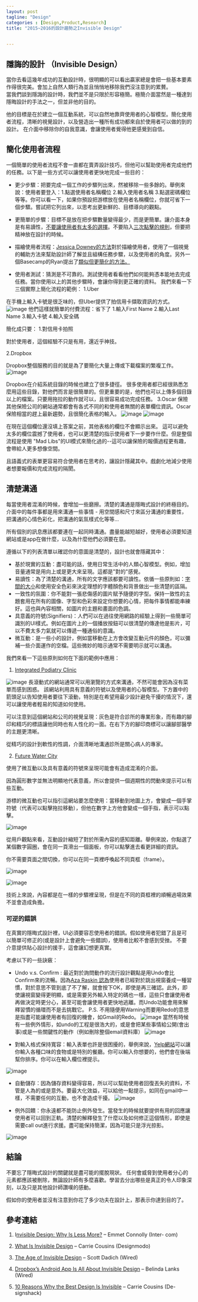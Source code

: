 ```yaml
---
layout: post
tagline: "Design"
categories : [Design,Product,Research]
title: "2015~2016的設計趨勢之Invisible Design"

 
---
```

## 隱誨的設計 （Invisible Design）
當你去看這幾年成功的互動設計時，很明顯的可以看出贏家總是會把一些基本要素作得很完美。會加上自然人類行為並且悄悄地移除我們沒注意到的累贅。  
當我們談到隱誨的設計時，我們並不是只限於形容極簡。極簡介面當然是一種達到隱晦設計的手法之一，但並非他的目的。

他的目標是在於建立一個互動系統，可以自然地靠齊使用者的心智模型。簡化使用者流程，清晰的視覺設計，以及營造出一種所有成功都來自於使用者可以做的到的設計。
在介面中移除你的自我意識，會讓使用者覺得他更感覺到自信。
## 簡化使用者流程
一個簡單的使用者流程不會一直都在賣弄設計技巧，但他可以幫助使用者完成他們的任務。以下是一些方式可以讓使用者更快地完成一些目的：
- 更少步驟：把要完成一個工作的步驟列出來，然被移除一些多餘的。舉例來說：使用者要登入：1.點選使用者名稱欄位 2.輸入使用者名稱 3.點選密碼欄位等等。你可以看一下，如果你預設把游標放在使用者名稱欄位，你就可省下一個步驟。嘗試把它列出來，以思考出更新鮮的、目標導向的觀點。

- 更簡單的步驟：目標不是放在把步驟數量變得最少，而是更簡單。讓介面本身是有易讀性，[不要讓使用者有太多的選擇](http://studio.uxpin.com/blog/applying-hicks-law-to-web-design-free-example-wireframes/)。不要陷入[三次點擊的規則](http://uxmyths.com/post/654026581/myth-all-pages-should-be-accessible-in-3-clicks)，但要把精神放在設計的時候。

- 描繪使用者流程：[Jessica Downey的方法](http://dearsherlock.github.io/design/jumpstarting%20your%20app%20without%20sketching/)對於描繪使用者，使用了一個視覺的輔助方法來幫助設計師了解並且組構任務步驟，以及使用者的角度。另外一個Basecamp的Ryan提出了[類似但更簡化的方法。](https://signalvnoise.com/posts/1926-a-shorthand-for-designing-ui-flows)
- 使用者測試：猜測是不可靠的。測試使用者看看他們如何能夠憑本能地去完成任務。當你使用以上的其他步驟時，會讓你得到更正確的資料。
我們來看一下三個實際上簡化流程的範例：
1.Uber

在手機上輸入卡號是很乏味的，但Uber提供了拍信用卡擷取資訊的方式。
![image](https://farm6.staticflickr.com/5803/23743570726_94d0d9ba37_o.png)
他們這樣就簡單的付費流程：省下了
1.輸入First Name
2.輸入Last Name
3.輸入卡號
4.輸入安全碼

簡化成只要：
1.對信用卡拍照

對於使用者，這個經驗不只是有用，還近乎神技。

2.Dropbox

Dropbox整個服務的目的就是為了要簡化大量上傳或下載檔案的繁複工作。
![image](https://farm1.staticflickr.com/727/23696933141_4aa2f73cb3_o.png)

Dropbox在介紹系統目錄的時候也建立了很多捷徑。
很多使用者都已經很熟悉怎麼用這些目錄，對他們而言是很簡單的。但更重要的是，他們也可以上傳多個目錄以上的檔案。只要用拖拉的動作就可以，且很容易成功完成任務。
3.Oscar 保險
其他保險公司的網站通常都會有各式不同的和使用者無關的表單欄位資訊。Oscar保險相當的趕上最新趨勢，且很簡化表格的輸入。
![image](https://farm1.staticflickr.com/669/23697041041_4af9d05eb6_o.png)
![image](https://farm1.staticflickr.com/737/23779492895_b04aa5db7f_o.png)

在現在這個欄位還沒填上答案之前，其他表格的欄位不會顯示出來。
這可以避免太多的欄位震撼了使用者，也可以更清楚的指示使用者下一步要作什麼。但是整個流程是使用 "Mad Libs"的UI模式來簡化過的--這可以讓保險的報價過程更有趣，會帶給人更多想像空間。

且語義式的表單更容易符合使用者在思考的，讓設計隱藏其中。戲劇化地減少使用者想要報價和完成流程的隔閡。
## 清楚溝通
每當使用者混淆的時候，會增加一些磨擦。清楚的溝通是隱晦式設計的終極目的。  
介面中的每件事都是用來溝通一些事情 - 用空間感和尺寸來區分溝通的重要性，把溝通的心情色彩化，把溝通的氣氛樣式化等等...  

所有個別的訊息應該都要連在一起同時溝通。盡量能越短越好，使用者必須要知道網站或是app在做什麼，以及為什麼他們必須要在意。

遵循以下的列表清單以確認你的意圖是清楚的，設計也就會隱藏其中：  

- 基於現實的互動：盡可能的話，使用日常生活中的人類心智模型。例如，增加音量通常是用向上或是更大來呈現。這都是"對的"感覺。
- 易讀性：為了清楚的溝通，所有的文字應該都要可讀性。依循一些原則如：[字間的大小](http://www.sitepoint.com/3-text-spacing-principles-every-designer-needs-to-know/)和使用安全色彩來決定理想的字體顏色和背景做出一些清楚的區隔。
- 一致性的氛圍：你不能對一張悲傷感的圖片賦予隨便的字型。保持一致性的主題套用在所有的圖像、字型和色彩來設定你想要的心情，把每件事情都能串練好。這也與內容相關，如圖片的主題和畫面的色調。
- 具意義的符號(Signifiers)：人們可以在過往使用網路的經驗上得到一些簡單可識別的UI樣式。例如在圖片上的一個播放按鈕可以很清楚的傳達他是影片，可以不費太多力氣就可以傳遞一種通俗的意識。
- 微互動：是一些小的設計，例如當移動在上方會改變互動元件的顏色，可以彌補一些介面運作的空檔。這些微妙的暗示通常不需要明示就可以溝通。

我們來看一下這些原則如何在下面的範例中應用：  

1.	[Integrated Podiatry Clinic](http://integratedpodiatry.com.au/)

![image](https://farm6.staticflickr.com/5726/23780623235_a057eb64a0_o.png)
長滾動式的網站通常可以用瀏覽的方式來溝通，不然可能會因為沒有菜單而感到困惑。
該網站利用具有意義的符號以及使用者的心智模型。下方置中的箭頭足以告知使用者要往下滾動，特別是在希望用最少設計避免干擾的情況下，還可以讓使用者輕易的知道如何使用。

可以注意到這個網站和公司的視覺呈現：灰色是符合診所的專業形象，而有趣的腳印和精巧的標語讓他同時也有人性化的一面。在右下方的腳印商標可以讓腳部醫學的主題更清晰。

從精巧的設計到軟性的性調，介面清晰地溝通診所是關心病人的專家。


2. [Future Water City](http://futurewatercity.com/)

使用了微互動以及具有意義的符號來呈現可能會有造成混淆的介面。

因為圓形數字並無法明顯地代表意義，所以會提供一個週期性的閃動來提示可以有些互動。

游標的微互動也可以指引這網站要怎麼使用：當移動到地圖上方，會變成一個手掌符號（代表可以點擊拖拉移動），但他在數字上方他會變成一個手指，表示可以點擊。


![image](https://farm1.staticflickr.com/720/23485183760_81992d20b7_o.png)

從用戶觀點來看，互動設計縮短了對於所需內容的感知距離。舉例來說，你點選了某個數字圓圈，會在同一頁滑出一個面板，你可以點擊進去看更詳細的資訊。

你不需要頁面之間切換，你可以在同一頁裡呼喚起不同頁框（frame）。


![image](https://farm1.staticflickr.com/634/23780889345_50b14111b5_o.png)


![image](https://farm1.staticflickr.com/666/23754785966_817b8438a4_o.png)

技術上來說，內容都是在一樣的步驟裡呈現，但是在不同的頁框裡的順暢過場效果不並會造成負擔。

### 可逆的錯誤
在真實的隱晦式設計裡，UI必須要容忍使用者的錯誤。假如使用者犯錯了且是可以簡單可修正的(或是設計上會避免一些錯誤)，使用者比較不會感到受挫。
不要介意提供貼心設計的援手，這會讓幻想更真實。

考慮以下的一些訣竅：  
- Undo v.s. Confirm : 最近對於詢問動作的流行設計觀點是用Undo會比Confirm來的流暢。因為[Aza Raskin 認為](http://alistapart.com/article/neveruseawarning)使用者已經對於跳出視窗養成一種習慣，對於意思不管到底了不了解，就會按下OK，即使是再三確認。此外，即使讓視窗變得更明顯，或是需要另外輸入特定的碼也一樣，這些只會讓使用者再做決定時更分心，甚至可能會讓使用者更快地逃離。而Undo功能會用來解釋習慣的循環而不是去挑戰它。
P.S. 不用隨便用Warning而要用Redo的意思是指盡可能讓使用者有回復的機會，如Gmail的Redo。
![image](https://farm6.staticflickr.com/5836/23756399156_e4e8fc81c8_o.png)
當然有時候有一些例外情形，如undo的工程是很浩大的，或是會把某些事情給公開(會出事)或是一些關鍵性的動作（例如刪除整個email資料庫）
![image](https://farm1.staticflickr.com/670/23756432586_72f24b4104_o.png)

- 對輸入格式保持寬容：輸入表單也許是很困擾的，舉例來說，[Yelp網站](http://www.yelp.com/)可以讓你輸入各種口味的食物或是特別的餐廳。你可以輸入你想要的，他們會在後端幫你排序。你可以在輸入欄位裡提示。

![image](https://farm6.staticflickr.com/5772/23782678395_6ed5731c51_o.png)

- 自動儲存：因為儲存資料變得容易，所以可以幫助使用者回復丟失的資料，不管是人為的或是意外。要最大化效益，可以給他一點提示，如同在gmail中一樣，不需要任何的互動，也不會造成干擾。
![image](https://farm6.staticflickr.com/5643/23487008700_176502fa7e_o.png)

- 例外回饋：你永遠都不能防止例外發生。當發生的時候就要提供有用的回應讓使用者可以回到正軌。清楚的解釋發生了什麼以及如何修正這個情形，即使是需要call out進行求援。盡可能保持簡潔，因為可能只是浮光掠影。

![image](https://farm1.staticflickr.com/618/23756636556_f0a2dafd5c_o.png)


## 結論
不要忘了隱晦式設計的關鍵就是盡可能的擺脫現狀。
任何會威脅到使用者分心的元素都應該被刪除，無論設計師有多麼喜歡。學習去分出哪些是真正的令人印象深刻，以及只是其他設計師讚嘆的感動。

假如你的使用者並沒有注意到你花了多少功夫在設計上，那表示你達到目的了。

## 參考連結
1.	I[nvisible Design: Why Is Less More?](https://blog.intercom.io/invisible-design/) – Emmet Connolly (Inter- com)

2.	[What Is Invisible Design](http://designmodo.com/invisible-design/) – Carrie Cousins (Designmodo)

3.	[The Age of Invisible Design](http://www.wired.com/2013/08/the-age-of-invisible-design/) – Scott Dadich (Wired)

4.	[Dropbox’s Android App Is All About Invisible Design](http://www.wired.com/2015/06/dropboxs-new-android-app-invisible-design/) – Belinda Lanks (Wired)

5.	[10 Reasons Why the Best Design Is Invisible](http://designshack.net/articles/graphics/10-reasons-why-the-best-design-is-invisible/) – Carrie Cousins (De- signshack)

